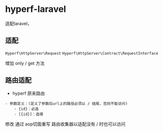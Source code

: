 # hyperf-laravel
适配laravel，

## 适配
`Hyperf\HttpServer\Request` `Hyperf\HttpServer\Contract\RequestInterface`

增加 only / get 方法

## 路由适配

* hyperf 原来路由
```
- 参数定义：(定义了参数后url上的路径必须以 / 结尾，否则不能访问)
    - {id}：必选
    - [{id}]：选填
```
修改 通过 aop切面重写 路由收集器以适配没有 / 时也可以访问
